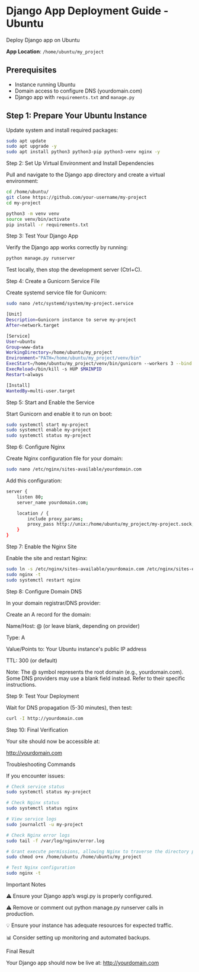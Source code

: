 # Django App Deployment Guide - Ubuntu

Deploy Django app on Ubuntu

**App Location**: `/home/ubuntu/my_project`

## Prerequisites
- Instance running Ubuntu
- Domain access to configure DNS (yourdomain.com)
- Django app with `requirements.txt` and `manage.py`

## Step 1: Prepare Your Ubuntu Instance

Update system and install required packages:

```bash
sudo apt update
sudo apt upgrade -y
sudo apt install python3 python3-pip python3-venv nginx -y
```

Step 2: Set Up Virtual Environment and Install Dependencies

Pull and navigate to the Django app directory and create a virtual environment:
```bash
cd /home/ubuntu/
git clone https://github.com/your-username/my-project
cd my-project

python3 -m venv venv
source venv/bin/activate
pip install -r requirements.txt
```

Step 3: Test Your Django App

Verify the Django app works correctly by running:
```bash
python manage.py runserver
```
Test locally, then stop the development server (Ctrl+C).

Step 4: Create a Gunicorn Service File

Create systemd service file for Gunicorn:
```bash
sudo nano /etc/systemd/system/my-project.service

[Unit]
Description=Gunicorn instance to serve my-project
After=network.target

[Service]
User=ubuntu
Group=www-data
WorkingDirectory=/home/ubuntu/my_project
Environment="PATH=/home/ubuntu/my_project/venv/bin"
ExecStart=/home/ubuntu/my_project/venv/bin/gunicorn --workers 3 --bind unix:/home/ubuntu/my_project/my-project.sock my_project.wsgi:application
ExecReload=/bin/kill -s HUP $MAINPID
Restart=always

[Install]
WantedBy=multi-user.target
```

Step 5: Start and Enable the Service

Start Gunicorn and enable it to run on boot:
```bash
sudo systemctl start my-project
sudo systemctl enable my-project
sudo systemctl status my-project
```

Step 6: Configure Nginx

Create Nginx configuration file for your domain:
```bash
sudo nano /etc/nginx/sites-available/yourdomain.com
```

Add this configuration:
```bash
server {
    listen 80;
    server_name yourdomain.com;

    location / {
        include proxy_params;
        proxy_pass http://unix:/home/ubuntu/my_project/my-project.sock;
    }
}
```

Step 7: Enable the Nginx Site

Enable the site and restart Nginx:
```bash
sudo ln -s /etc/nginx/sites-available/yourdomain.com /etc/nginx/sites-enabled
sudo nginx -t
sudo systemctl restart nginx
```

Step 8: Configure Domain DNS

In your domain registrar/DNS provider:

Create an A record for the domain:

Name/Host: @ (or leave blank, depending on provider)

Type: A

Value/Points to: Your Ubuntu instance's public IP address

TTL: 300 (or default)

Note: The @ symbol represents the root domain (e.g., yourdomain.com). Some DNS providers may use a blank field instead. Refer to their specific instructions.

Step 9: Test Your Deployment

Wait for DNS propagation (5-30 minutes), then test:
```bash
curl -I http://yourdomain.com
```

Step 10: Final Verification

Your site should now be accessible at:

http://yourdomain.com

Troubleshooting Commands

If you encounter issues:
```bash
# Check service status
sudo systemctl status my-project

# Check Nginx status
sudo systemctl status nginx

# View service logs
sudo journalctl -u my-project

# Check Nginx error logs
sudo tail -f /var/log/nginx/error.log

# Grant execute permissions, allowing Nginx to traverse the directory path
sudo chmod o+x /home/ubuntu /home/ubuntu/my_project

# Test Nginx configuration
sudo nginx -t
```

Important Notes

⚠️ Ensure your Django app’s wsgi.py is properly configured.

⚠️ Remove or comment out python manage.py runserver calls in production.

💡 Ensure your instance has adequate resources for expected traffic.

📊 Consider setting up monitoring and automated backups.

Final Result

Your Django app should now be live at: http://yourdomain.com
